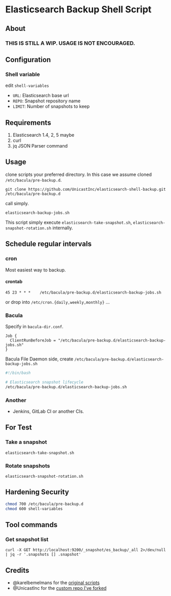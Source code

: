 Elasticsearch Backup Shell Script
=================================

About
-------------

### THIS IS STILL A WIP. USAGE IS NOT ENCOURAGED.

Configuration
------------------------

### Shell variable

edit `shell-variables`

- `URL`: Elasticsearch base url
- `REPO`: Snapshot repository name
- `LIMIT`: Number of snapshots to keep

Requirements
------------------------

1. Elasticsearch 1.4, 2, 5 maybe
1. curl
1. jq JSON Parser command

Usage
-----------------

clone scripts your preferred directory. In this case we assume cloned `/etc/bacula/pre-backup.d`.

```
git clone https://github.com/UnicastInc/elasticsearch-shell-backup.git /etc/bacula/pre-backup.d
```

call simply.

```
elasticsearch-backup-jobs.sh
```

This script simply execute `elasticsearch-take-snapshot.sh`, `elasticsearch-snapshot-rotation.sh` internally.

Schedule regular intervals
---------------------------------------

### cron

Most easiest way to backup.

#### crontab

```
45 23 * * *    /etc/bacula/pre-backup.d/elasticsearch-backup-jobs.sh
```

or drop into `/etc/cron.{daily,weekly,monthly}` ...

### Bacula

Specify in `bacula-dir.conf`.

```
Job {
  ClientRunBeforeJob = "/etc/bacula/pre-backup.d/elasticsearch-backup-jobs.sh"
}
```

Bacula File Daemon side, create `/etc/bacula/pre-backup.d/elasticsearch-backup-jobs.sh`

```bash
#!/bin/bash

# Elasticsearch snapshot lifecycle
/etc/bacula/pre-backup.d/elasticsearch-backup-jobs.sh
```

### Another

- Jenkins, GitLab CI or another CIs.

For Test
---------------

### Take a snapshot

```
elasticsearch-take-snapshot.sh
```

### Rotate snapshots

```
elasticsearch-snapshot-rotation.sh
```

Hardening Security
------------------------------------------

```bash
chmod 700 /etc/bacula/pre-backup.d
chmod 600 shell-variables
```

Tool commands
------------------------

### Get snapshot list

```
curl -X GET http://localhost:9200/_snapshot/es_backup/_all 2>/dev/null | jq -r '.snapshots [] .snapshot'
```

Credits
-------

- @karelbemelmans for the [original scripts](https://www.karelbemelmans.com/2015/03/elasticsearch-backup-script-with-snapshot-rotation/)
- @UnicastInc for the [custom repo I've forked](https://github.com/UnicastInc/elasticsearch-shell-backup)
